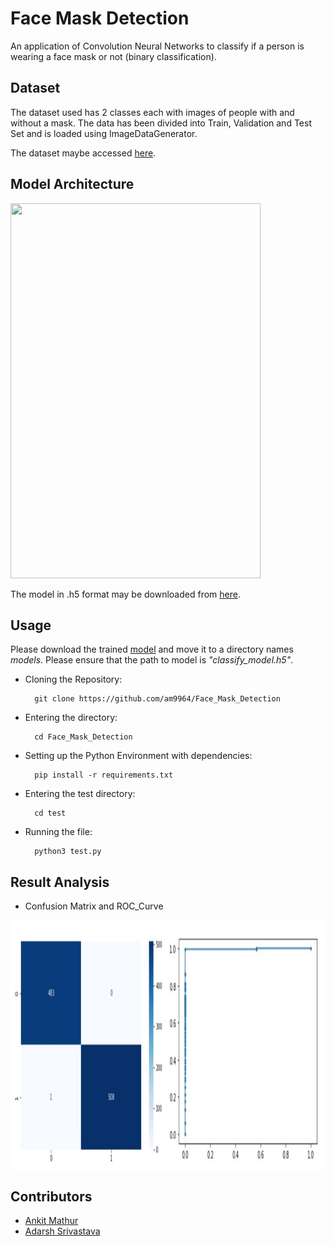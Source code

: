 # Face Mask Detection
An application of Convolution Neural Networks to classify if a person is wearing a face mask or not (binary classification). 

## Dataset
The dataset used has 2 classes each with images of people with and without a mask. The data has been divided into Train, Validation and Test Set and is loaded using ImageDataGenerator.

The dataset maybe accessed <a href = "https://drive.google.com/drive/folders/1MaU49YgSFBqGbMVImh6k6f__q-_mowck?usp=sharing">here</a>.

## Model Architecture
<img src = "assets/model.png" height = 600px width = 400px>

The model in .h5 format may be downloaded from <a href = "https://drive.google.com/file/d/1qgXJ0eSur-Ezh_tmxxD920LJef-J4icT/view?usp=sharing">here</a>.

## Usage
Please download the trained <a href = "https://drive.google.com/file/d/1qgXJ0eSur-Ezh_tmxxD920LJef-J4icT/view?usp=sharing">model</a> and move it to a directory names *models*. Please ensure that the path to model is *"classify_model.h5"*.

- Cloning the Repository: 

        git clone https://github.com/am9964/Face_Mask_Detection
        
- Entering the directory: 

        cd Face_Mask_Detection
        
- Setting up the Python Environment with dependencies:

        pip install -r requirements.txt
        
- Entering the test directory: 

        cd test

- Running the file:

        python3 test.py

## Result Analysis

- Confusion Matrix and ROC_Curve
<img src = "assets/Screenshot 2021-11-17 183734.jpg" align="center" height = 400px width = 900px>


## Contributors

- [Ankit Mathur](https://github.com/am9964)
- [Adarsh Srivastava](https://github.com/theAdarshSrivastava)

